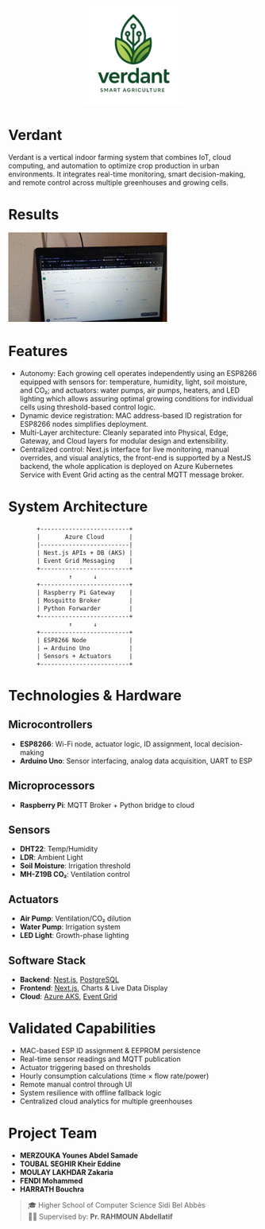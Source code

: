 <p align="center">
  <img src="logo.png" alt="Verdant Logo" width="200"/>
</p>

# Verdant
Verdant is a vertical indoor farming system that combines IoT, cloud computing, and automation to 
optimize crop production in urban environments. It integrates real-time monitoring, smart 
decision-making, and remote control across multiple greenhouses and growing cells.

# Results
![Control Demo](output.gif)

# Features
- Autonomy: Each growing cell operates independently using an ESP8266 equipped with sensors for: 
 temperature, humidity, light, soil moisture, and CO₂; and actuators: water pumps, air pumps, heaters, 
and LED lighting which allows assuring optimal growing conditions for individual cells using 
threshold-based control logic.
- Dynamic device registration: MAC address-based ID registration for ESP8266 nodes simplifies 
deployment.
- Multi-Layer architecture: Cleanly separated into Physical, Edge, Gateway, and Cloud layers 
for modular design and extensibility.
- Centralized control: Next.js interface for live monitoring, manual overrides, and visual 
analytics, the front-end is supported by a NestJS backend, the whole application is deployed on 
Azure Kubernetes Service with Event Grid acting as the central MQTT message broker.

# System Architecture
```
        +-------------------------+
        |       Azure Cloud       |
        |-------------------------|
        | Nest.js APIs + DB (AKS) |
        | Event Grid Messaging    |
        +-------------------------+
                 ↑      ↓
        +-------------------------+
        | Raspberry Pi Gateway    |
        | Mosquitto Broker        |
        | Python Forwarder        |
        +-------------------------+
                 ↑      ↓
        +-------------------------+
        | ESP8266 Node            |
        | ↔ Arduino Uno           |
        | Sensors + Actuators     |
        +-------------------------+
```

# Technologies & Hardware
## Microcontrollers
- **ESP8266**: Wi-Fi node, actuator logic, ID assignment, local decision-making
- **Arduino Uno**: Sensor interfacing, analog data acquisition, UART to ESP

## Microprocessors
- **Raspberry Pi**: MQTT Broker + Python bridge to cloud

## Sensors
- **DHT22**: Temp/Humidity
- **LDR**: Ambient Light
- **Soil Moisture**: Irrigation threshold
- **MH-Z19B CO₂**: Ventilation control

## Actuators
- **Air Pump**: Ventilation/CO₂ dilution
- **Water Pump**: Irrigation system
- **LED Light**: Growth-phase lighting

## Software Stack
- **Backend**: [Nest.js](https://nestjs.com/), [PostgreSQL](https://www.postgresql.org/)
- **Frontend**: [Next.js](https://nextjs.org/), Charts & Live Data Display
- **Cloud**: [Azure AKS](https://azure.microsoft.com/en-us/services/kubernetes-service/), [Event Grid](https://learn.microsoft.com/en-us/azure/event-grid/)

# Validated Capabilities
- MAC-based ESP ID assignment & EEPROM persistence
- Real-time sensor readings and MQTT publication
- Actuator triggering based on thresholds
- Hourly consumption calculations (time × flow rate/power)
- Remote manual control through UI
- System resilience with offline fallback logic
- Centralized cloud analytics for multiple greenhouses

# Project Team
- **MERZOUKA Younes Abdel Samade**
- **TOUBAL SEGHIR Kheir Eddine**
- **MOULAY LAKHDAR Zakaria**
- **FENDI Mohammed**
- **HARRATH Bouchra**

> 🎓 Higher School of Computer Science Sidi Bel Abbès  
> 🧑‍🏫 Supervised by: **Pr. RAHMOUN Abdellatif**
